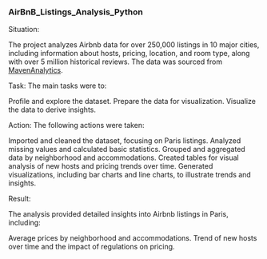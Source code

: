 ### AirBnB_Listings_Analysis_Python

Situation: 

The project analyzes Airbnb data for over 250,000 listings in 10 major cities, including information about hosts, pricing, location, and room type, along with over 5 million historical reviews. The data was sourced from [MavenAnalytics](https://mavenanalytics.io/data-playground?search=ai).

Task: The main tasks were to:

Profile and explore the dataset.
Prepare the data for visualization.
Visualize the data to derive insights.

Action: The following actions were taken:

Imported and cleaned the dataset, focusing on Paris listings.
Analyzed missing values and calculated basic statistics.
Grouped and aggregated data by neighborhood and accommodations.
Created tables for visual analysis of new hosts and pricing trends over time.
Generated visualizations, including bar charts and line charts, to illustrate trends and insights.

Result: 

The analysis provided detailed insights into Airbnb listings in Paris, including:

Average prices by neighborhood and accommodations.
Trend of new hosts over time and the impact of regulations on pricing.
